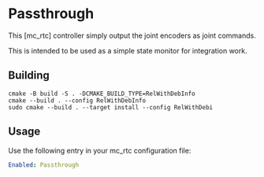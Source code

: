 Passthrough
==

This [mc_rtc] controller simply output the joint encoders as joint commands.

This is intended to be used as a simple state monitor for integration work.

Building
--

```shell
cmake -B build -S . -DCMAKE_BUILD_TYPE=RelWithDebInfo
cmake --build . --config RelWithDebInfo
sudo cmake --build . --target install --config RelWithDebi
```

Usage
--

Use the following entry in your mc_rtc configuration file:

```yaml
Enabled: Passthrough
```
